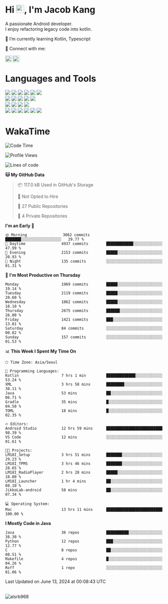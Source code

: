 # Hi <img src="https://media.giphy.com/media/hvRJCLFzcasrR4ia7z/giphy.gif" width="25px">, I'm Jacob Kang
A passionate Android developer.
</br>
I enjoy refactoring legacy code into kotlin.

🌱 I’m currently learning Kotlin, Typescript

🤝 Connect with me:

<a href="https://www.linkedin.com/in/minkyu-kang-b7477b1b2/"><img align="left" src="https://raw.githubusercontent.com/yushi1007/yushi1007/main/images/linkedin.svg" alt="Minkyu Kang | LinkedIn" width="21px"/></a>
<a href="https://www.instagram.com/_jacob_kang/"><img align="left" src="https://raw.githubusercontent.com/yushi1007/yushi1007/main/images/instagram.svg" alt="Jacob Kang | Instagram" width="21px"/></a>

</br>

# Languages and Tools

<div align="left">
<img src="https://img.shields.io/badge/java-007396?logo=java&logoColor=white"/>
<img src="https://img.shields.io/badge/kotlin-7F52FF?logo=kotlin&logoColor=white"/>
<img src="https://img.shields.io/badge/python-3776AB?logo=python&logoColor=white"/>
<img src="https://img.shields.io/badge/bash shell-4EAA25?logo=gnubash&logoColor=white"/>
<img src="https://img.shields.io/badge/c-A8B9CC?logo=c&logoColor=white"/>
<img src="https://img.shields.io/badge/c++-00599C?logo=c%2b%2b&logoColor=white"/>
</div>
<div align="left">
<img src="https://img.shields.io/badge/git-F05032?logo=git&logoColor=white"/>
<img src="https://img.shields.io/badge/github-181717?logo=github&logoColor=white"/>
<img src="https://img.shields.io/badge/mysql-4479A1?logo=mysql&logoColor=white"/>
<img src="https://img.shields.io/badge/sqlite-003B57?logo=sqlite&logoColor=white"/>
<img src="https://img.shields.io/badge/amazon AWS-232F3E?logo=amazonaws&logoColor=white"/>
</div>
<div align="left">
<img src="https://img.shields.io/badge/android-3DDC84?logo=android&logoColor=white"/>
<img src="https://img.shields.io/badge/linux-FCC624?logo=linux&logoColor=white"/>
<img src="https://img.shields.io/badge/flask-000000?logo=flask&logoColor=white"/>
<img src="https://img.shields.io/badge/arduino-00979D?logo=arduino&logoColor=white"/>
</div>
<div align="left">
<img src="https://img.shields.io/badge/slack-4A154B?logo=slack&logoColor=white"/>
<img src="https://img.shields.io/badge/notion-000000?logo=notion&logoColor=white"/>
<img src="https://img.shields.io/badge/jira-0052CC?logo=jira&logoColor=white"/>
<img src="https://img.shields.io/badge/postman-FF6C37?logo=postman&logoColor=white"/>
<img src="https://img.shields.io/badge/intellij-000000?logo=intellijidea&logoColor=white"/>
<img src="https://img.shields.io/badge/pycharm-000000?logo=pycharm&logoColor=white"/>
</div>

# WakaTime

<!--START_SECTION:waka-->
![Code Time](http://img.shields.io/badge/Code%20Time-3%2C868%20hrs%2030%20mins-blue)

![Profile Views](http://img.shields.io/badge/Profile%20Views-0-blue)

![Lines of code](https://img.shields.io/badge/From%20Hello%20World%20I%27ve%20Written-7.4%20million%20lines%20of%20code-blue)

**🐱 My GitHub Data** 

> 📦 117.0 kB Used in GitHub's Storage 
 > 
> 🚫 Not Opted to Hire
 > 
> 📜 27 Public Repositories 
 > 
> 🔑 4 Private Repositories 
 > 
**I'm an Early 🐤** 

```text
🌞 Morning                3062 commits        ███████░░░░░░░░░░░░░░░░░░   29.77 % 
🌆 Daytime                4937 commits        ████████████░░░░░░░░░░░░░   47.99 % 
🌃 Evening                2153 commits        █████░░░░░░░░░░░░░░░░░░░░   20.93 % 
🌙 Night                  135 commits         ░░░░░░░░░░░░░░░░░░░░░░░░░   01.31 % 
```
📅 **I'm Most Productive on Thursday** 

```text
Monday                   1969 commits        █████░░░░░░░░░░░░░░░░░░░░   19.14 % 
Tuesday                  2119 commits        █████░░░░░░░░░░░░░░░░░░░░   20.60 % 
Wednesday                1862 commits        █████░░░░░░░░░░░░░░░░░░░░   18.10 % 
Thursday                 2675 commits        ██████░░░░░░░░░░░░░░░░░░░   26.00 % 
Friday                   1421 commits        ███░░░░░░░░░░░░░░░░░░░░░░   13.81 % 
Saturday                 84 commits          ░░░░░░░░░░░░░░░░░░░░░░░░░   00.82 % 
Sunday                   157 commits         ░░░░░░░░░░░░░░░░░░░░░░░░░   01.53 % 
```


📊 **This Week I Spent My Time On** 

```text
🕑︎ Time Zone: Asia/Seoul

💬 Programming Languages: 
Kotlin                   7 hrs 1 min         █████████████░░░░░░░░░░░░   53.24 % 
XML                      3 hrs 58 mins       ████████░░░░░░░░░░░░░░░░░   30.11 % 
Java                     53 mins             ██░░░░░░░░░░░░░░░░░░░░░░░   06.71 % 
Gradle                   35 mins             █░░░░░░░░░░░░░░░░░░░░░░░░   04.50 % 
TOML                     18 mins             █░░░░░░░░░░░░░░░░░░░░░░░░   02.35 % 

🔥 Editors: 
Android Studio           12 hrs 59 mins      █████████████████████████   98.39 % 
VS Code                  12 mins             ░░░░░░░░░░░░░░░░░░░░░░░░░   01.61 % 

🐱‍💻 Projects: 
LM18I_Setup              3 hrs 51 mins       ███████░░░░░░░░░░░░░░░░░░   29.23 % 
LM18I_TPMS               3 hrs 46 mins       ███████░░░░░░░░░░░░░░░░░░   28.65 % 
LM18I_RadioPlayer        2 hrs 28 mins       █████░░░░░░░░░░░░░░░░░░░░   18.80 % 
LM18I_Launcher           1 hr 4 mins         ██░░░░░░░░░░░░░░░░░░░░░░░   08.10 % 
JikkoLab-android         58 mins             ██░░░░░░░░░░░░░░░░░░░░░░░   07.34 % 

💻 Operating System: 
Mac                      13 hrs 11 mins      █████████████████████████   100.00 % 
```

**I Mostly Code in Java** 

```text
Java                     36 repos            ██████████░░░░░░░░░░░░░░░   38.30 % 
Python                   12 repos            ███░░░░░░░░░░░░░░░░░░░░░░   12.77 % 
C                        8 repos             ██░░░░░░░░░░░░░░░░░░░░░░░   08.51 % 
Makefile                 4 repos             █░░░░░░░░░░░░░░░░░░░░░░░░   04.26 % 
Roff                     1 repo              ░░░░░░░░░░░░░░░░░░░░░░░░░   01.06 % 
```




 Last Updated on June 13, 2024 at 00:08:43 UTC
<!--END_SECTION:waka-->

</br>

<div align="left">
<img align="left" src="https://github-readme-stats.vercel.app/api/top-langs?username=alsrb968&show_icons=true&locale=en&layout=compact&theme=dark" alt="alsrb968" />
</div>
